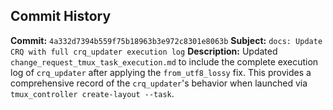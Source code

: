 ## Commit History

**Commit:** `4a332d7394b559f75b18963b3e972c8301e8063b`
**Subject:** `docs: Update CRQ with full crq_updater execution log`
**Description:**
Updated `change_request_tmux_task_execution.md` to include the complete execution log of `crq_updater` after applying the `from_utf8_lossy` fix. This provides a comprehensive record of the `crq_updater`'s behavior when launched via `tmux_controller create-layout --task`.